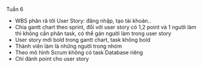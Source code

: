 Tuần 6
* WBS phân rã tới User Story: đăng nhập, tạo tài khoản..
* Chia gantt chart theo sprint, đối với user story có 1,2 point và 1 người làm thì không cần phân task, có thể gán người làm trong user story
* User story mới bold trong gantt chart, task không bold
* Thành viên làm là những người trong nhóm
* Theo mô hình Scrum không có task Database riêng
* Chỉ đánh point cho user story
